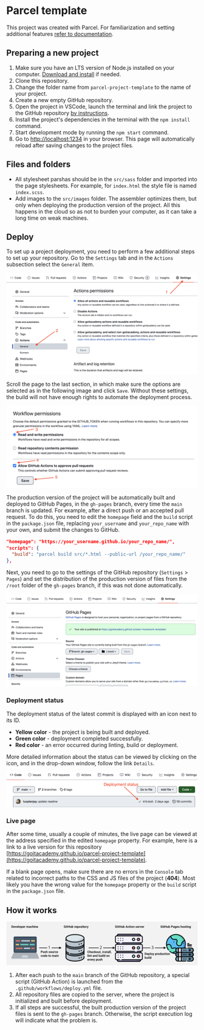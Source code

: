 # Parcel template

This project was created with Parcel. For familiarization and setting additional features [refer to documentation](https://parceljs.org/).

## Preparing a new project

1. Make sure you have an LTS version of Node.js installed on your computer.
   [Download and install](https://nodejs.org/en/) if needed.
2. Clone this repository.
3. Change the folder name from `parcel-project-template` to the name of your project. 
4. Create a new empty GitHub repository.
5. Open the project in VSCode, launch the terminal and link the project to the GitHub repository
   [by instructions](https://docs.github.com/en/get-started/getting-started-with-git/managing-remote-repositories#changing-a-remote-repositorys-url).
6. Install the project's dependencies in the terminal with the `npm install` command.
7. Start development mode by running the `npm start` command.
8. Go to [http://localhost:1234](http://localhost:1234) in your browser.
   This page will automatically reload after saving changes to the project files.

## Files and folders

- All stylesheet parshas should be in the `src/sass` folder and imported into the page stylesheets. For example, for `index.html` the style file is named `index.scss`.
- Add images to the `src/images` folder. The assembler optimizes them, but only when deploying the production version of the project. All this happens in the cloud so as not to burden your computer, as it can take a long time on weak machines.

## Deploy

To set up a project deployment, you need to perform a few additional steps to set up your repository. Go to the `Settings` tab and in the `Actions` subsection select the `General` item.

![GitHub actions settings](./assets/actions-config-step-1.png)

Scroll the page to the last section, in which make sure the options are selected as in the following image and click `Save`. Without these settings, the build will not have enough rights to automate the deployment process.

![GitHub actions settings](./assets/actions-config-step-2.png)

The production version of the project will be automatically built and deployed to GitHub Pages, in the `gh-pages` branch, every time the `main` branch is updated. For example, after a direct push or an accepted pull request. To do this, you need to edit the `homepage` field and the `build` script in the `package.json` file, replacing `your_username` and `your_repo_name` with your own, and submit the changes to GitHub.


```json
"homepage": "https://your_username.github.io/your_repo_name/",
"scripts": {
  "build": "parcel build src/*.html --public-url /your_repo_name/"
},
```

Next, you need to go to the settings of the GitHub repository (`Settings` > `Pages`) and set the distribution of the production version of files from the `/root` folder of the `gh-pages` branch, if this was not done automatically.

![GitHub Pages settings](./assets/repo-settings.png)

### Deployment status

The deployment status of the latest commit is displayed with an icon next to its ID.

- **Yellow color** - the project is being built and deployed.
- **Green color** - deployment completed successfully.
- **Red color** - an error occurred during linting, build or deployment.

More detailed information about the status can be viewed by clicking on the icon, and in the drop-down window, follow the link `Details`.

![Deployment status](./assets/status.png)

### Live page

After some time, usually a couple of minutes, the live page can be viewed at the address specified in the edited `homepage` property. For example, here is a link to a live version for this repository
[https://goitacademy.github.io/parcel-project-template](https://goitacademy.github.io/parcel-project-template).

If a blank page opens, make sure there are no errors in the `Console` tab related to incorrect paths to the CSS and JS files of the project (**404**). Most likely you have the wrong value for the `homepage` property or the `build` script in the `package.json` file.

## How it works

![How it works](./assets/how-it-works.png)

1. After each push to the `main` branch of the GitHub repository, a special script (GitHub Action) is launched from the `.github/workflows/deploy.yml` file.
2. All repository files are copied to the server, where the project is initialized and built before deployment.
3. If all steps are successful, the built production version of the project files is sent to the `gh-pages` branch. Otherwise, the script execution log will indicate what the problem is.
